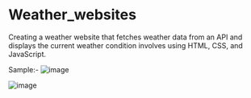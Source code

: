 # Weather_websites
Creating a weather website that fetches weather data from an API and displays the current weather condition involves using HTML, CSS, and JavaScript.

Sample:-
![image](https://github.com/Vaishnavic14/website/assets/97340019/6299bb99-fb58-45e8-bafd-85530474da9d)

![image](https://github.com/Vaishnavic14/website/assets/97340019/51a7fb8e-80d5-4ed2-86bf-01b6f33da37d)
